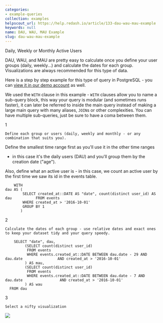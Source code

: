 ```yaml
---
categories:
- example-queries
collection: examples
helpscout_url: https://help.redash.io/article/133-dau-wau-mau-example
keywords: null
name: DAU, WAU, MAU Example
slug: dau-wau-mau-example
---
```

Daily, Weekly or Monthly Active Users

DAU, WAU, and MAU are pretty easy to calculate once you define your user
groups (daily, weekly...) and calculate the dates for each group.
Visualizations are always recommended for this type of data.

Here is a step by step example for this type of query in PostgreSQL - you can
[view it in our demo account](http://demo.redash.io/queries/3231/source#4315)
as well.

We used the  `WITH` clause in this example - `WITH` clauses allow you to name
a sub-query block, this way your query is modular (and sometimes runs faster),
it can later be referred to inside the main query instead of making a large
main query with many aliases, `JOIN`s or other complexities. You can have
multiple sub-queries, just be sure to have a coma between them.

1

    Define each group or users (daily, weekly and monthly - or any combination that suits you). 

Define the smallest time range first as you'll use it in the other time ranges
- in this case it's the daily users (DAU) and you'll group them by the
creation date ("age").

Also, define what an active user is - in this case, we count an active user by
the first time we saw its id in the events table.

    
        WITH    
    dau AS (
            SELECT created_at::DATE AS "date", count(distinct user_id) AS dau          	FROM events
            WHERE created_at > '2016-10-01'
            GROUP BY 1 
           )
    		

2

    Calculate the dates of each group - use relative dates and exact ones to keep your dataset tidy and your query speedy. 
    
        SELECT "date", dau,
             (SELECT count(distinct user_id)
              FROM events
              WHERE events.created_at::DATE BETWEEN dau.date - 29 AND dau.date            	  AND created_at > '2016-10-01'
             ) AS mau,
             (SELECT count(distinct user_id)
              FROM events
              WHERE events.created_at::DATE BETWEEN dau.date - 7 AND dau.date            	  AND created_at > '2016-10-01'
             ) AS wau
      FROM dau
    		

3

    Select a nifty visualization 

![](https://redash.io/help/assets/visualization_examples/dau_wau_mau.png)

